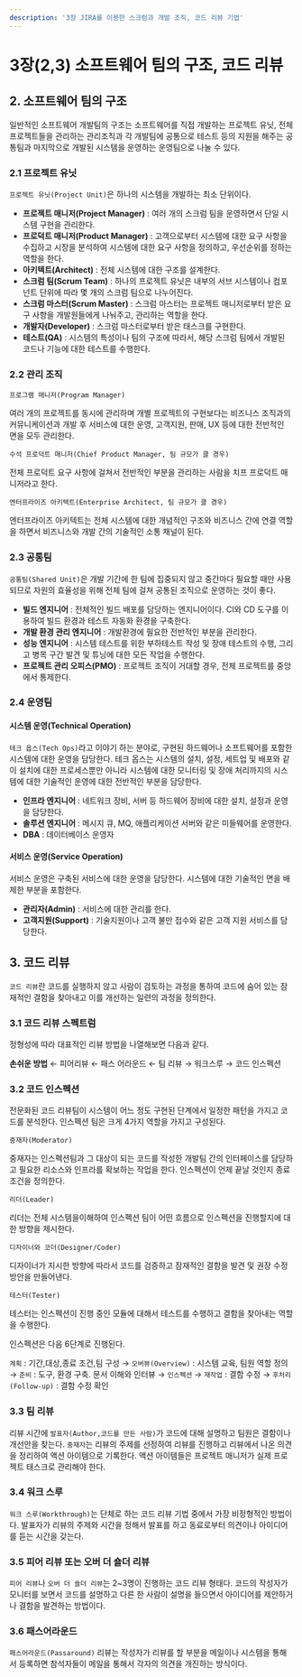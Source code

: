 ```yaml
---
description: '3장 JIRA를 이용한 스크럼과 개발 조직, 코드 리뷰 기법'
---
```


# 3장\(2,3\) 소프트웨어 팀의 구조, 코드 리뷰

## 2. 소프트웨어 팀의 구조 <a id="a420fc9a-51f2-4f0b-a089-fbdd0647ac40"></a>

일반적인 소프트웨어 개발팀의 구조는 소프트웨어를 직접 개발하는 프로젝트 유닛, 전체 프로젝트들을 관리하는 관리조직과 각 개발팀에 공통으로 테스트 등의 지원을 해주는 공통팀과 마지막으로 개발된 시스템을 운영하는 운영팀으로 나눌 수 있다.

### 2.1 프로젝트 유닛 <a id="0ddf2f8b-e529-4f06-9c24-4601dea0559b"></a>

`프로젝트 유닛(Project Unit)`은 하나의 시스템을 개발하는 최소 단위이다.

* **프로젝트 매니저\(Project Manager\)** : 여러 개의 스크럼 팀을 운영하면서 단일 시스템 구현을 관리한다.
* **프로덕트 매니저\(Product Manager\)** : 고객으로부터 시스템에 대한 요구 사항을 수집하고 시장을 분석하여 시스템에 대한 요구 사항을 정의하고, 우선순위를 정하는 역할을 한다.
* **아키텍트\(Architect\)** : 전체 시스템에 대한 구조를 설계한다.
* **스크럼 팀\(Scrum Team\)** : 하나의 프로젝트 유닛은 내부의 서브 시스템이나 컴포넌트 단위에 따라 몇 개의 스크럼 팀으로 나누어진다.
* **스크럼 마스터\(Scrum Master\)** : 스크럼 마스터는 프로젝트 매니저로부터 받은 요구 사항을 개발원들에게 나눠주고, 관리하는 역할을 한다.
* **개발자\(Developer\)** : 스크럼 마스터로부터 받은 태스크를 구현한다.
* **테스트\(QA\)** : 시스템의 특성이나 팀의 구조에 따라서, 해당 스크럼 팀에서 개발된 코드나 기능에 대한 테스트를 수행한다.

### 2.2 관리 조직 <a id="27958728-0555-498c-b319-ff1137efbf42"></a>

`프로그램 매니저(Program Manager)`

여러 개의 프로젝트를 동시에 관리하며 개별 프로젝트의 구현보다는 비즈니스 조직과의 커뮤니케이션과 개발 후 서비스에 대한 운영, 고객지원, 판매, UX 등에 대한 전반적인 면을 모두 관리한다.

`수석 프로덕트 매니저(Chief Product Manager, 팀 규모가 클 경우)`

전체 프로덕트 요구 사항에 걸쳐서 전반적인 부분을 관리하는 사람을 치프 프로덕트 매니저라고 한다.

`엔터프라이즈 아키텍트(Enterprise Architect, 팀 규모가 클 경우)`

엔터프라이즈 아키텍트는 전체 시스템에 대한 개념적인 구조와 비즈니스 간에 연결 역할을 하면서 비즈니스와 개발 간의 기술적인 소통 채널이 된다.

### 2.3 공통팀 <a id="f4491690-5db4-4501-8c41-9bd307fc16ed"></a>

`공통팀(Shared Unit)`은 개발 기간에 한 팀에 집중되지 않고 중간마다 필요할 때만 사용되므로 자원의 효율성을 위해 전체 팀에 걸쳐 공통된 조직으로 운영하는 것이 좋다.

* **빌드 엔지니어** : 전체적인 빌드 배포를 담당하는 엔지니어이다. CI와 CD 도구를 이용하여 빌드 환경과 테스트 자동화 환경을 구축한다.
* **개발 환경 관리 엔지니어** : 개발환경에 필요한 전반적인 부분을 관리한다.
* **성능 엔지니어** : 시스템 테스트를 위한 부하테스트 작성 및 장애 테스트의 수행, 그리고 병목 구간 발견 및 튜닝에 대한 모든 작업을 수행한다.
* **프로젝트 관리 오피스\(PMO\)** : 프로젝트 조직이 거대할 경우, 전체 프로젝트를 중앙에서 통제한다.

### 2.4 운영팀 <a id="7b4ed804-8be6-418e-b849-5af6e3e3b610"></a>

#### 시스템 운영\(Technical Operation\) <a id="31b6482d-db3e-4d5d-b16a-76a05f97a2cd"></a>

`테크 옵스(Tech Ops)`라고 이야기 하는 분야로, 구현된 하드웨어나 소프트웨어를 포함한 시스템에 대한 운영을 담당한다. 테크 옵스는 시스템의 설치, 설정, 세트업 및 배포와 같이 설치에 대한 프로세스뿐만 아니라 시스템에 대한 모니터링 및 장애 처리까지의 시스템에 대한 기술적인 운영에 대한 전반적인 부분을 담당한다.

* **인프라 엔지니어** : 네트워크 장비, 서버 등 하드웨어 장비에 대한 설치, 설정과 운영을 담당한다.
* **솔루션 엔지니어** : 메시지 큐, MQ, 애플리케이션 서버와 같은 미들웨어를 운영한다.
* **DBA** : 데이터베이스 운영자

#### 서비스 운영\(Service Operation\) <a id="d3a45002-f1f5-4c31-82e7-e180c40de435"></a>

서비스 운영은 구축된 서비스에 대한 운영을 담당한다. 시스템에 대한 기술적인 면을 배제한 부분을 포함한다.

* **관리자\(Admin\)** : 서비스에 대한 관리를 한다.
* **고객지원\(Support\)** : 기술지원이나 고객 불만 접수와 같은 고객 지원 서비스를 담당한다.

## 3. 코드 리뷰 <a id="516a4591-c991-4f00-8823-bd113e9c4c36"></a>

`코드 리뷰`란 코드를 실행하지 않고 사람이 검토하는 과정을 통하여 코드에 숨어 있는 잠재적인 결함을 찾아내고 이를 개선하는 일련의 과정을 정의한다.

### 3.1 코드 리뷰 스펙트럼 <a id="5c060d25-391e-4182-a4c1-21baaebd7c91"></a>

정형성에 따라 대표적인 리뷰 방법을 나열해보면 다음과 같다.

**손쉬운 방법** ← 피어리뷰 ← 패스 어라운드 ← 팀 리뷰 → 워크스루 → 코드 인스펙션

### 3.2 코드 인스펙션 <a id="72c7c2aa-4544-4b6d-a125-1f79be1d8997"></a>

전문화된 코드 리뷰팀이 시스템이 어느 정도 구현된 단계에서 일정한 패턴을 가지고 코드를 분석한다. 인스펙션 팀은 크게 4가지 역할을 가지고 구성된다.

`중재자(Moderator)`

중재자는 인스펙션팀과 그 대상이 되는 코드를 작성한 개발팀 간의 인터페이스를 담당하고 필요한 리소스와 인프라를 확보하는 작업을 한다. 인스펙션이 언제 끝날 것인지 종료 조건을 정의한다.

`리더(Leader)`

리더는 전체 시스템을이해하여 인스펙션 팀이 어떤 흐름으로 인스펙션을 진행할지에 대한 방향을 제시한다.

`디자이너와 코더(Designer/Coder)`

디자이너가 지시한 방향에 따라서 코드를 검증하고 잠재적인 결함을 발견 및 권장 수정 방안을 만들어낸다.

`테스터(Tester)`

테스터는 인스펙션이 진행 중인 모듈에 대해서 테스트를 수행하고 결함을 찾아내는 역할을 수행한다.

인스펙션은 다음 6단계로 진행된다.

`계획` : 기간,대상,종료 조건,팀 구성 → `오버뷰(Overview)` : 시스템 교육, 팀원 역할 정의 → `준비` : 도구, 환경 구축. 문서 이해와 인터뷰 → `인스펙션` → `재작업` : 결함 수정 → `후처리(Follow-up)` : 결함 수정 확인

### 3.3 팀 리뷰 <a id="672f699b-112c-4ecb-ac92-0e586f9083fc"></a>

리뷰 시간에 `발표자(Author,코드를 만든 사람)`가 코드에 대해 설명하고 팀원은 결함이나 개선안을 찾는다. `중재자`는 리뷰의 주제를 선정하여 리뷰를 진행하고 리뷰에서 나온 의견을 정리하여 액션 아이템으로 기록한다. 액션 아이템들은 프로젝트 매니저가 실제 프로젝트 태스크로 관리해야 한다.

### 3.4 워크 스루 <a id="4f575661-9da1-45f8-8a28-51c54c29af4e"></a>

`워크 스루(Workthrough)`는 단체로 하는 코드 리뷰 기법 중에서 가장 비정형적인 방법이다. 발표자가 리뷰의 주제와 시간을 정해서 발표를 하고 동료로부터 의견이나 아이디어를 듣는 시간을 갖는다.

### 3.5 피어 리뷰 또는 오버 더 숄더 리뷰 <a id="40055171-00f1-4424-847c-7b6a355970c9"></a>

`피어 리뷰`나 `오버 더 숄더 리뷰`는 2~3명이 진행하는 코드 리뷰 형태다. 코드의 작성자가 모니터를 보면서 코드를 설명하고 다른 한 사람이 설명을 들으면서 아이디어를 제안하거나 결함을 발견하는 방법이다.

### 3.6 패스어라운드 <a id="a285678d-7361-4277-a78d-b064a2411913"></a>

`패스어라운드(Passaround)` 리뷰는 작성자가 리뷰를 할 부분을 메일이나 시스템을 통해서 등록하면 참석자들이 메일을 통해서 각자의 의견을 개진하는 방식이다.

